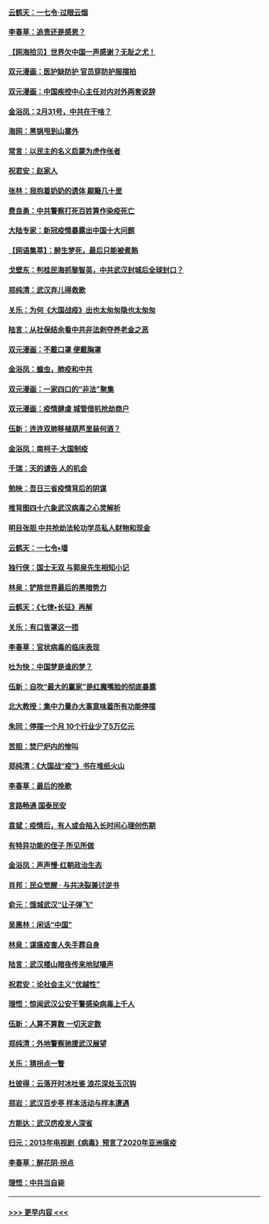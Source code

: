 #### [云鹤天：一七令·过眼云烟](../pages/nsc993/n11925284.md?t=03090331) 
#### [李春草：追责还是感恩？](../pages/nsc993/n11925274.md?t=03090331) 
#### [【网海拾贝】世界欠中国一声感谢？无耻之尤！](../pages/nsc993/n11925239.md?t=03090331) 
#### [双元漫画：医护缺防护 官员穿防护服摆拍](../pages/nsc993/n11923899.md?t=03090331) 
#### [双元漫画：中国疾控中心主任对内对外两套说辞](../pages/nsc993/n11921994.md?t=03090331) 
#### [金浴凤：2月31号，中共在干啥？](../pages/nsc993/n11922706.md?t=03090331) 
#### [海网：黑锅甩到山寨外](../pages/nsc993/n11922688.md?t=03090331) 
#### [常言：以民主的名义启蒙为虎作伥者](../pages/nsc993/n11922217.md?t=03090331) 
#### [祝君安：赵家人](../pages/nsc993/n11922209.md?t=03090331) 
#### [张林：我抱着奶奶的遗体 颠簸几十里](../pages/nsc993/n11920945.md?t=03090331) 
#### [费良勇：中共警察打死百姓算作染疫死亡](../pages/nsc993/n11919264.md?t=03090331) 
#### [大陆专家：新冠疫情暴露出中国十大问题](../pages/nsc993/n11919187.md?t=03090331) 
#### [【网语集萃】：醉生梦死，最后只能被煮熟](../pages/nsc993/n11918994.md?t=03090331) 
#### [戈壁东：判桂民海抓黎智英，中共武汉封城后全球封口？](../pages/nsc993/n11917982.md?t=03090331) 
#### [郑纯清：武汉弃儿得救歌](../pages/nsc993/n11917881.md?t=03090331) 
#### [关乐：为何《大国战疫》出也太匆匆隐也太匆匆](../pages/nsc993/n11917792.md?t=03090331) 
#### [陆言：从社保结余看中共非法剥夺养老金之恶](../pages/nsc993/n11917084.md?t=03090331) 
#### [双元漫画：不戴口罩 便戴胸罩](../pages/nsc993/n11916447.md?t=03090331) 
#### [金浴凤：蝗虫，肺疫和中共](../pages/nsc993/n11916904.md?t=03090331) 
#### [双元漫画：一家四口的“非法”聚集](../pages/nsc993/n11916378.md?t=03090331) 
#### [双元漫画：疫情肆虐 城管借机抢劫商户](../pages/nsc993/n11916310.md?t=03090331) 
#### [伍新：连连双肺移植葫芦里装何酒？](../pages/nsc993/n11913667.md?t=03090331) 
#### [金浴凤：南柯子·大国制疫](../pages/nsc993/n11913657.md?t=03090331) 
#### [千瑞：天的谴告  人的机会](../pages/nsc993/n11913309.md?t=03090331) 
#### [勉映：吾日三省疫情背后的阴谋](../pages/nsc993/n11913079.md?t=03090331) 
#### [推背图四十六象武汉病毒之心灵解析](../pages/nsc993/n11911761.md?t=03090331) 
#### [明目张胆 中共抢劫法轮功学员私人财物和现金](../pages/nsc993/n11910262.md?t=03090331) 
#### [云鹤天：一七令▪墙](../pages/nsc993/n11910627.md?t=03090331) 
#### [独行侠：国士无双 与郭泉先生相知小记](../pages/nsc993/n11910613.md?t=03090331) 
#### [林泉：铲除世界最后的黑暗势力](../pages/nsc993/n11909320.md?t=03090331) 
#### [云鹤天：《七律▪长征》再解](../pages/nsc993/n11909327.md?t=03090331) 
#### [关乐：有口皆罩这一捂](../pages/nsc993/n11908393.md?t=03090331) 
#### [李春草：官状病毒的临床表现](../pages/nsc993/n11908339.md?t=03090331) 
#### [吐为快：中国梦是谁的梦？](../pages/nsc993/n11906564.md?t=03090331) 
#### [伍新：自吹“最大的赢家”是红魔嘴脸的彻底暴露](../pages/nsc993/n11906407.md?t=03090331) 
#### [北大教授：集中力量办大事意味着所有功能停摆](../pages/nsc993/n11904800.md?t=03090331) 
#### [朱同：停摆一个月 10个行业少了5万亿元](../pages/nsc993/n11904498.md?t=03090331) 
#### [苦胆：焚尸炉内的惨叫](../pages/nsc993/n11904479.md?t=03090331) 
#### [郑纯清：《大国战“疫”》书在堆纸火山](../pages/nsc993/n11904450.md?t=03090331) 
#### [李春草：最后的挽歌](../pages/nsc993/n11904441.md?t=03090331) 
#### [言路畅通 国泰民安](../pages/nsc993/n11904222.md?t=03090331) 
#### [袁斌：疫情后，有人或会陷入长时间心理创伤期](../pages/nsc993/n11901514.md?t=03090331) 
#### [有特异功能的侄子 所见所做](../pages/nsc993/n11901154.md?t=03090331) 
#### [金浴凤：声声慢‧红朝政治生态](../pages/nsc993/n11899553.md?t=03090331) 
#### [肖邦：民众觉醒 · 与共决裂兼讨逆书](../pages/nsc993/n11898435.md?t=03090331) 
#### [俞元：饿城武汉“让子弹飞”](../pages/nsc993/n11898344.md?t=03090331) 
#### [吴惠林：闲话“中国”](../pages/nsc993/n11898182.md?t=03090331) 
#### [林泉：谋瘟疫害人失手葬自身](../pages/nsc993/n11897892.md?t=03090331) 
#### [陆言：武汉楼山暗夜传来地狱嚎声](../pages/nsc993/n11897033.md?t=03090331) 
#### [祝君安：论社会主义“优越性”](../pages/nsc993/n11897005.md?t=03090331) 
#### [理悟：惊闻武汉公安干警感染病毒上千人](../pages/nsc993/n11896947.md?t=03090331) 
#### [伍新：人算不算数 一切天定数](../pages/nsc993/n11893372.md?t=03090331) 
#### [郑纯清：外地警察驰援武汉展望](../pages/nsc993/n11893115.md?t=03090331) 
#### [关乐：猜拐点一瞥](../pages/nsc993/n11893020.md?t=03090331) 
#### [杜彼得：云落开时冰吐鉴 浪花深处玉沉钩](../pages/nsc993/n11892107.md?t=03090331) 
#### [郑岩：武汉百步亭 样本活动与样本遭遇](../pages/nsc993/n11892310.md?t=03090331) 
#### [方能达：武汉疠疫发人深省](../pages/nsc993/n11891376.md?t=03090331) 
#### [归元：2013年电视剧《病毒》预言了2020年亚洲瘟疫](../pages/nsc993/n11891126.md?t=03090331) 
#### [李春草：醉花阴·拐点](../pages/nsc993/n11890567.md?t=03090331) 
#### [理悟：中共当自毙](../pages/nsc993/n11890559.md?t=03090331) 

----
#### [ >>> 更早内容 <<< ](../indexes/nsc993-earlier.md)
